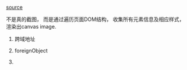 [source](https://segmentfault.com/p/1210000012294101/read)

不是真的截图， 而是通过遍历页面DOM结构， 收集所有元素信息及相应样式， 渲染出canvas  image.

1. 跨域地址

2. foreignObject

3. 